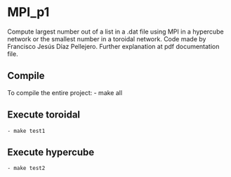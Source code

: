 # MPI_p1
Compute largest number out of a list in a .dat file using MPI in a hypercube network or the smallest number in a toroidal network.
Code made by Francisco Jesús Díaz Pellejero. Further explanation at pdf documentation file.

## Compile
To compile the entire project:
	- make all

## Execute toroidal
	- make test1
## Execute hypercube
	- make test2
